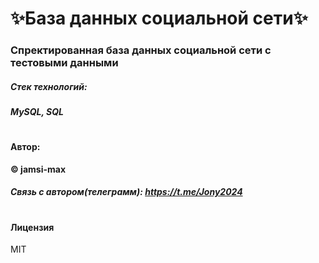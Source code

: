 # ✨База данных социальной сети✨
### **Спректированная база данных социальной сети с тестовыми данными**
##### Стек технологий: 
##### MySQL, SQL
#
#### Автор: 
**© jamsi-max**
##### Связь с автором(телеграмм): https://t.me/Jony2024
#

#### Лицензия

MIT
